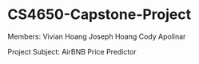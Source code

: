 # CS4650-Capstone-Project
Members:
Vivian Hoang
Joseph Hoang
Cody Apolinar

Project Subject:
AirBNB Price Predictor
